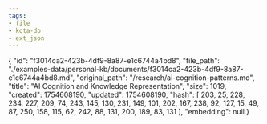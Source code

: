 ```yaml
---
tags:
- file
- kota-db
- ext_json
---
```

{
  "id": "f3014ca2-423b-4df9-8a87-e1c6744a4bd8",
  "file_path": "./examples-data/personal-kb/documents/f3014ca2-423b-4df9-8a87-e1c6744a4bd8.md",
  "original_path": "/research/ai-cognition-patterns.md",
  "title": "AI Cognition and Knowledge Representation",
  "size": 1019,
  "created": 1754608190,
  "updated": 1754608190,
  "hash": [
    203,
    25,
    228,
    234,
    227,
    209,
    74,
    243,
    145,
    130,
    231,
    149,
    101,
    202,
    167,
    238,
    92,
    127,
    15,
    49,
    87,
    250,
    158,
    115,
    62,
    242,
    88,
    131,
    200,
    189,
    83,
    131
  ],
  "embedding": null
}